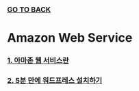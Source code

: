 ### [GO TO BACK](../../../../../README.md)

# Amazon Web Service

### [1. 아마존 웹 서비스란](./chapter1/README.md)
### [2. 5분 만에 워드프레스 설치하기](./chapter2/README.md)
